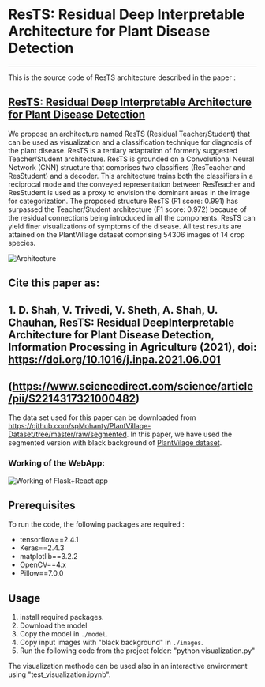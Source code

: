 # ResTS: Residual Deep Interpretable Architecture for Plant Disease Detection
---
This is the source code of ResTS architecture described in the paper : 
## [ResTS: Residual Deep Interpretable Architecture for Plant Disease Detection](https://www.sciencedirect.com/science/article/pii/S2214317321000482)

We propose an architecture named ResTS (Residual Teacher/Student) that can be used as visualization and a classification technique for diagnosis of the plant disease. ResTS is a tertiary adaptation of formerly suggested Teacher/Student architecture. ResTS is grounded on a Convolutional Neural Network (CNN) structure that comprises two classifiers (ResTeacher and ResStudent) and a decoder. This architecture trains both the classifiers in a reciprocal mode and the conveyed representation between ResTeacher and ResStudent is used as a proxy to envision the dominant areas in the image for categorization. The proposed structure ResTS (F1 score: 0.991) has surpassed the Teacher/Student architecture (F1 score: 0.972) because of the residual connections being introduced in all the components. ResTS can yield finer visualizations of symptoms of the disease. All test results are attained on the PlantVillage dataset comprising 54306 images of 14 crop species.

![Architecture](https://github.com/jackfrost1411/Residual_Teacher_Student/blob/master/ResTS%20architecture/ResTS.png)

## Cite this paper as:
## 1. D.  Shah,  V.  Trivedi,  V.  Sheth,  A.  Shah,  U.  Chauhan,  ResTS:  Residual  DeepInterpretable Architecture for Plant Disease Detection, Information Processing in Agriculture (2021), doi: https://doi.org/10.1016/j.inpa.2021.06.001
## (https://www.sciencedirect.com/science/article/pii/S2214317321000482)

The data set used for this paper can be downloaded from https://github.com/spMohanty/PlantVillage-Dataset/tree/master/raw/segmented. In this paper, we have used the segmented version with black background of [PlantVilage dataset](https://github.com/spMohanty/PlantVillage-Dataset).

### Working of the WebApp:
![Working of Flask+React app](https://github.com/jackfrost1411/Residual_Teacher_Student/blob/master/Flask%20%2B%20ReactApp%20source%20code/Working%20of%20React%20app.gif)

## Prerequisites
To run the code, the following packages are required :

* tensorflow==2.4.1
* Keras==2.4.3
* matplotlib==3.2.2
* OpenCV==4.x
* Pillow==7.0.0



## Usage
1. install required packages.
2. Download the model
3. Copy the model in `./model`.
4. Copy input images with "black background"  in `./images`.
5. Run the following code from the project folder:
"python visualization.py"

The visualization methode can be used also in an interactive environment using "test_visualization.ipynb".
